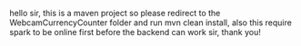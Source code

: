 hello sir, this is a maven project so please redirect to the WebcamCurrencyCounter folder and run mvn clean install, also this require spark to be online first before the backend can work sir, thank you!
